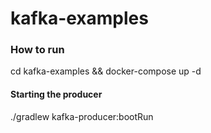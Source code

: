 # kafka-examples

### How to run 
cd kafka-examples && docker-compose up -d

#### Starting the producer
./gradlew kafka-producer:bootRun
